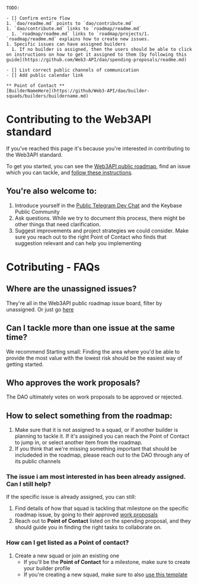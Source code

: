 ```
TODO:

- [] Confirm entire flow
1. `dao/readme.md` points to `dao/contribute.md`
1. `dao/contribute.md` links to `roadmap/readme.md`
  1. `roadmap/readme.md` links to `roadmap/projects/1. `roadmap/readme.md` explains how to create new issues.
1. Specific issues can have assigned builders
  1. If no builder is assigned, then the users should be able to click on instructions on how to get it assigned to them [by following this guide](https://github.com/Web3-API/dao/spending-proposals/readme.md)

- [] List correct public channels of communication
- [] Add public calendar link 

** Point of Contact **
[BuilderNameHere](https://github/Web3-API/dao/builder-squads/builders/buildername.md)
```

# Contributing to the Web3API standard

If you've reached this page it's because you're interested in contributing to the Web3API standard.

To get you started, you can see the [Web3API public roadmap](https://github.com/Web3-API/roadmap), find an issue which you can tackle, and [follow these instructions](./spending-proposals/readme.md). 

You're also welcome to:
- 
  1. Introduce yourself in the [Public Telegram Dev Chat](#linkneeded) and the Keybase Public Community
  1. Ask questions. While we try to document this process, there might be other things that need clarification.
  1. Suggest improvements and project strategies we could consider. Make sure you reach out to the right Point of Contact who finds that suggestion relevant and can help you implementing

# Cotributing - FAQs 

## Where are the unassigned issues? 
  They're all in the Web3API public roadmap issue board, filter by unassigned. Or just go [here](https://github.com/web3-api/roadmap/issues?q=is%3Aopen+is%3Aissue+no%3Aassignee)

## Can I tackle more than one issue at the same time?
  We recommend Starting small: Finding the area where you'd be able to provide the most value with the lowest risk should be the easiest way of getting started.

## Who approves the work proposals?
  The DAO ultimately votes on work proposals to be approved or rejected.

## How to select something from the roadmap:
  1. Make sure that it is not assigned to a squad, or if another builder is planning to tackle it. If it's assigined you can reach the Point of Contact to jump in, or select another item from the roadmap.
  1. If you think that we're missing something important that should be includeded in the roadmap, please reach out to the DAO through any of its public channels
  
### The issue i am most interested in has been already assigned. Can I still help?
  If the specific issue is already assigned, you can still:
  1. Find details of how that squad is tackling that milestone on the specific roadmap issue, by going to their approved [work proposals](./spending-proposals)
  1. Reach out to **Point of Contact** listed on the spending proposal, and they should guide you in finding the right tasks to collaborate on.

### How can I get listed as a Point of contact?
1. Create a new squad or join an existing one
    - If you'll be the **Point of Contact** for a milestone, make sure to create your builder profile
    - If you're creating a new squad, make sure to also [use this template](../builder-squads/squads/readme.md)

